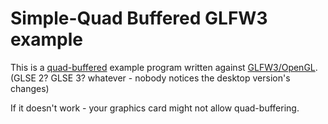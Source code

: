 # Simple-Quad Buffered GLFW3 example

This is a [quad-buffered](https://en.wikipedia.org/wiki/Multiple_buffering#Quad_buffering) example program written against [GLFW3/OpenGL](http://www.glfw.org/docs/latest/quick.html#quick_example).
(GLSE 2? GLSE 3? whatever - nobody notices the desktop version's changes)

If it doesn't work - your graphics card might not allow quad-buffering.

